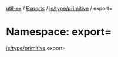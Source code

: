 [util-ex](../README.md) / [Exports](../modules.md) / [is/type/primitive](is_type_primitive.md) / export=

# Namespace: export=

[is/type/primitive](is_type_primitive.md).export=
